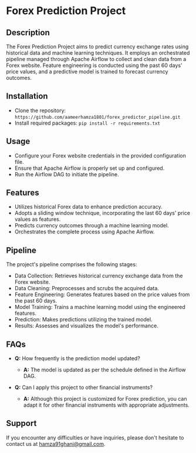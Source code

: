 # Forex Prediction Project

## Description

The Forex Prediction Project aims to predict currency exchange rates using historical data and machine learning techniques. It employs an orchestrated pipeline managed through Apache Airflow to collect and clean data from a Forex website. Feature engineering is conducted using the past 60 days' price values, and a predictive model is trained to forecast currency outcomes.

## Installation

- Clone the repository: `https://github.com/aameerhamza1801/forex_predictor_pipeline.git`
- Install required packages: `pip install -r requirements.txt`

## Usage

- Configure your Forex website credentials in the provided configuration file.
- Ensure that Apache Airflow is properly set up and configured.
- Run the Airflow DAG to initiate the pipeline.

## Features

- Utilizes historical Forex data to enhance prediction accuracy.
- Adopts a sliding window technique, incorporating the last 60 days' price values as features.
- Predicts currency outcomes through a machine learning model.
- Orchestrates the complete process using Apache Airflow.

## Pipeline

The project's pipeline comprises the following stages:
- Data Collection: Retrieves historical currency exchange data from the Forex website.
- Data Cleaning: Preprocesses and scrubs the acquired data.
- Feature Engineering: Generates features based on the price values from the past 60 days.
- Model Training: Trains a machine learning model using the engineered features.
- Prediction: Makes predictions utilizing the trained model.
- Results: Assesses and visualizes the model's performance.

## FAQs

- **Q:** How frequently is the prediction model updated?
  - **A:** The model is updated as per the schedule defined in the Airflow DAG.

- **Q:** Can I apply this project to other financial instruments?
  - **A:** Although this project is customized for Forex prediction, you can adapt it for other financial instruments with appropriate adjustments.

## Support

If you encounter any difficulties or have inquiries, please don't hesitate to contact us at hamza91ghani@gmail.com.
